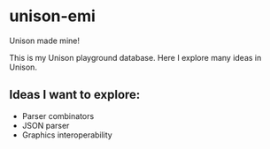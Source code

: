 # unison-emi

Unison made mine!

This is my Unison playground database. Here I explore many ideas in Unison.


## Ideas I want to explore:
- Parser combinators
- JSON parser
- Graphics interoperability
